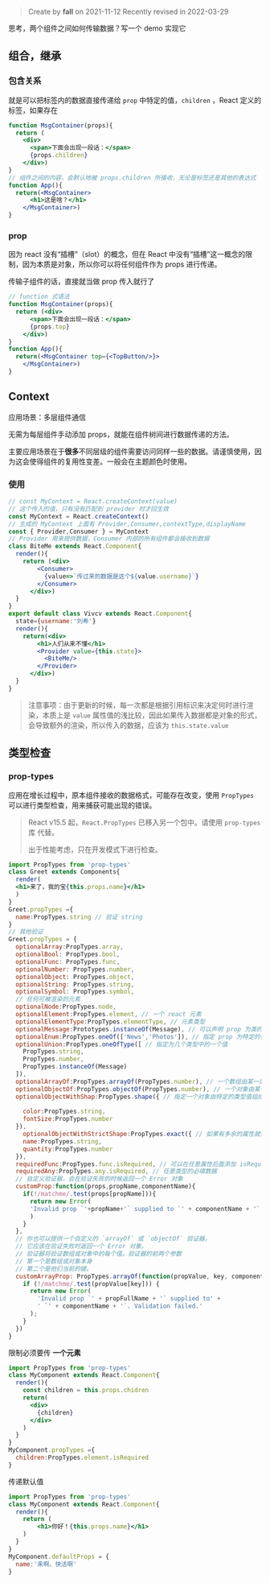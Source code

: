 > Create by **fall** on 2021-11-12
> Recently revised in 2022-03-29

思考，两个组件之间如何传输数据？写一个 demo 实现它

## 组合，继承

### 包含关系

就是可以把标签内的数据直接传递给 `prop` 中特定的值，`children` ，React 定义的标签，如果存在

```jsx
function MsgContainer(props){
  return (
    <div>
      <span>下面会出现一段话：</span>
      {props.children}
    </div>)
}
// 组件之间的内容，会默认地被 props.children 所接收，无论是标签还是其他的表达式
function App(){
  return(<MsgContainer>
      <h1>这是啥？</h1>
    </MsgContainer>)
}
```

### prop

因为 react 没有“插槽”（slot）的概念，但在 React 中没有“插槽”这一概念的限制，因为本质是对象，所以你可以将任何组件作为 props 进行传递。

传输子组件的话，直接就当做 prop 传入就行了

```jsx
// function 式语法
function MsgContainer(props){
  return (<div>
      <span>下面会出现一段话：</span>
      {props.top}
    </div>)
}
function App(){
  return(<MsgContainer top={<TopButton/>}>
    </MsgContainer>)
}
```

## Context

应用场景：多层组件通信

无需为每层组件手动添加 props，就能在组件树间进行数据传递的方法。

主要应用场景在于**很多**不同层级的组件需要访问同样一些的数据。请谨慎使用，因为这会使得组件的复用性变差。一般会在主题颜色时使用。

### 使用

```jsx
// const MyContext = React.createContext(value)
// 这个传入的值，只有没有匹配到 provider 时才回生效
const MyContext = React.createContext()
// 生成的 MyContext 上面有 Provider,Consumer,contextType,displayName
const { Provider,Consumer } = MyContext 
// Provider 用来提供数据，Consumer 内部的所有组件都会接收到数据
class BiteMe extends React.Component{
  render(){
    return (<div>
        <Consumer>
          {value=>`传过来的数据是这个${value.username}`}
        </Consumer>
      </div>)
  }
}
export default class Vivcv extends React.Component{
  state={username:'刘希'}
  render(){
    return(<div>
        <h1>人们从来不懂</h1>
        <Provider value={this.state}>
          <BiteMe/>
        </Provider>
      </div>)
  }
}
```

> 注意事项：由于更新的时候，每一次都是根据引用标识来决定何时进行渲染，本质上是 `value` 属性值的浅比较，因此如果传入数据都是对象的形式，会导致额外的渲染，所以传入的数据，应该为 `this.state.value`

## 类型检查

### prop-types 

应用在增长过程中，原本组件接收的数据格式，可能存在改变，使用 `PropTypes` 可以进行类型检查，用来捕获可能出现的错误。

> React v15.5 起，`React.PropTypes` 已移入另一个包中。请使用 `prop-types` 库 代替。
>
> 出于性能考虑，只在开发模式下进行检查。

```jsx
import PropTypes from 'prop-types'
class Greet extends Components{
  render(
  <h1>来了，我的宝{this.props.name}</h1> 
  )
}
Greet.propTypes ={
  name:PropTypes.string // 验证 string
}
// 其他验证
Greet.propTypes = {
  optionalArray:PropTypes.array,
  optionalBool: PropTypes.bool,
  optionalFunc: PropTypes.func,
  optionalNumber: PropTypes.number,
  optionalObject: PropTypes.object,
  optionalString: PropTypes.string,
  optionalSymbol: PropTypes.symbol,
  // 任何可被渲染的元素
  optionalNode:PropTypes.node,
  optionalElement:PropTypes.element, // 一个 react 元素
  optionalElementType:PropTypes.elementType, // 元素类型
  optionalMessage:Prototypes.instanceOf(Message), // 可以声明 prop 为类的实例，在这里使用
  optionalEnum:PropTypes.oneOf(['News','Photos']), // 指定 prop 为特定的值
  optionalUnion:PropTypes.oneOfType([ // 指定为几个类型中的一个值
  	PropTypes.string,
    PropTypes.number,
  	PropTypes.instanceOf(Message)
  ]),
  optionalArrayOf:PropTypes.arrayOf(PropTypes.number), // 一个数组由某一类型的元素组成
  optionalObjectOf:PropTypes.objectOf(PropTypes.number), // 一个对象由某一类型的值组成
  optionalObjectWithShap:PropTypes.shape({ // 指定一个对象由特定的类型值组成
    
    color:PropTypes.string,
    fontSize:PropTypes.number
  }),
	optionalObjectWithStrictShape:PropTypes.exact({ // 如果有多余的属性就会报错
    name:PropTypes.string,
    quantity:PropTypes.number
  }),
  requiredFunc:PropTypes.func.isRequired, // 可以在任意属性后面添加 isRequired 表明该值是必填的
  requiredAny:PropTypes.any.isRequired, // 任意类型的必填数据
  // 自定义验证器，会在验证失败的时候返回一个 Error 对象
  customProp:function(props,propName,componentName){
    if(!/matchme/.test(props[propName])){
      return new Error(
      'Invalid prop `'+propName+'` supplied to `' + componentName + '`. Validation failed'
      )
    }
  },
  // 你也可以提供一个自定义的 `arrayOf` 或 `objectOf` 验证器。
  // 它应该在验证失败时返回一个 Error 对象。
  // 验证器将验证数组或对象中的每个值。验证器的前两个参数
  // 第一个是数组或对象本身
  // 第二个是他们当前的键。
  customArrayProp: PropTypes.arrayOf(function(propValue, key, componentName, location, propFullName) {
    if (!/matchme/.test(propValue[key])) {
      return new Error(
        'Invalid prop `' + propFullName + '` supplied to' +
        ' `' + componentName + '`. Validation failed.'
      );
    }
  })
}
```

限制必须要传 **一个元素**

```jsx
import PropTypes from 'prop-types'
class MyComponent extends React.Component{
  render(){
    const children = this.props.chidren
    return(
      <div>
        {children}
      </div>
    )
  }
}
MyComponent.propTypes ={
  children:PropTypes.element.isRequired
}
```

传递默认值

```jsx
import PropTypes from 'prop-types'
class MyComponent extends React.Component{
  render(){
    return (
    	<h1>你好！{this.props.name}</h1>
    )
  }
}
MyComponent.defaultProps = {
  name:'来啊，快活啊'
}
```





















